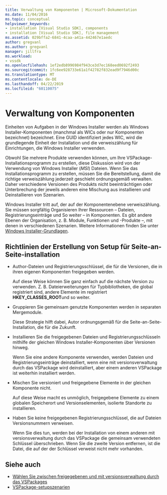 ```yaml
---
title: Verwaltung von Komponenten | Microsoft-Dokumentation
ms.date: 11/04/2016
ms.topic: conceptual
helpviewer_keywords:
- installation [Visual Studio SDK], components
- installation [Visual Studio SDK], file management
ms.assetid: 029bffa2-6841-4caa-a41a-442467e1aedc
author: gregvanl
ms.author: gregvanl
manager: jillfra
ms.workload:
- vssdk
ms.openlocfilehash: 1ef2edb8996984f943ce3d7ec168eed0692f2493
ms.sourcegitcommit: 1fc6ee928733e61a1f42782f832ead9f7946d00c
ms.translationtype: MT
ms.contentlocale: de-DE
ms.lasthandoff: 04/22/2019
ms.locfileid: "60110075"
---
```

# <a name="component-management"></a>Verwaltung von Komponenten
Einheiten von Aufgaben in der Windows Installer werden als Windows Installer-Komponenten (manchmal als WICs oder nur Komponenten bezeichnet) bezeichnet. Eine GUID identifiziert jedes WIC, wird die grundlegende Einheit der Installation und die verweiszählung für Einrichtungen, die Windows Installer verwenden.

 Obwohl Sie mehrere Produkte verwenden können, um Ihre VSPackage-Installationsprogramm zu erstellen, diese Diskussion wird von der Verwendung von Windows Installer (*MSI*) Dateien. Wenn Sie das Installationsprogramm zu erstellen, müssen Sie die Bereitstellung, damit die richtige verweiszählung jederzeit geschieht ordnungsgemäß verwalten. Daher verschiedene Versionen des Produkts nicht beeinträchtigen oder Unterbrechung der jeweils anderen eine Mischung aus installieren und Deinstallieren von Szenarien.

 Windows Installer tritt auf, der auf der Komponentenebene verweiszählung. Sie müssen sorgfältig Organisieren Ihrer Ressourcen – Dateien, Registrierungseinträge und So weiter – in Komponenten. Es gibt andere Ebenen der Organisation, z. B. Module, Funktionen und -Produkte –, mit denen in verschiedenen Szenarien. Weitere Informationen finden Sie unter [Windows Installer-Grundlagen](../../extensibility/internals/windows-installer-basics.md).

## <a name="guidelines-of-authoring-setup-for-side-by-side-installation"></a>Richtlinien der Erstellung von Setup für Seite-an-Seite-installation

- Author-Dateien und Registrierungsschlüssel, die für die Versionen, die in ihren eigenen Komponenten freigegeben werden.

     Auf diese Weise können Sie ganz einfach auf die nächste Version zu verwenden. Z. B. Dateierweiterungen für Typbibliotheken, die global registriert sind, andere Elemente im registriert **HKEY_CLASSES_ROOT**und so weiter.

- Gruppieren Sie gemeinsam genutzte Komponenten werden in separaten Mergemodule.

     Diese Strategie hilft dabei, Autor ordnungsgemäß für die Seite-an-Seite-Installation, die für die Zukunft.

- Installieren Sie die freigegebenen Dateien und Registrierungsschlüsseln mithilfe der gleichen Windows Installer-Komponenten über Versionen hinweg.

     Wenn Sie eine andere Komponente verwenden, werden Dateien und Registrierungseinträge deinstalliert, wenn eine mit versionsverwaltung durch das VSPackage wird deinstalliert, aber einem anderen VSPackage ist weiterhin installiert werden.

- Mischen Sie versioniert und freigegebene Elemente in der gleichen Komponente nicht.

     Auf diese Weise macht es unmöglich, freigegebene Elemente zu einem globalen Speicherort und Versionselementen, isolierte Standorte zu installieren.

- Haben Sie keine freigegebenen Registrierungsschlüssel, die auf Dateien Versionsnummern verweisen.

     Wenn Sie dies tun, werden bei der Installation von einem anderen mit versionsverwaltung durch das VSPackage die gemeinsam verwendeten Schlüssel überschrieben. Wenn Sie die zweite Version entfernen, ist die Datei, die auf der der Schlüssel verweist nicht mehr vorhanden.

## <a name="see-also"></a>Siehe auch
- [Wählen Sie zwischen freigegebenen und mit versionsverwaltung durch das VSPackages](../../extensibility/choosing-between-shared-and-versioned-vspackages.md)
- [VSPackage-setupszenarien](../../extensibility/internals/vspackage-setup-scenarios.md)